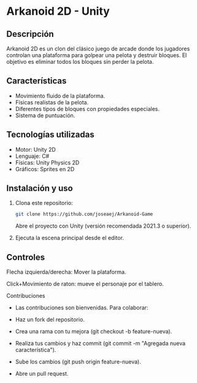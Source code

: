 # Arkanoid 2D - Unity

## Descripción

Arkanoid 2D es un clon del clásico juego de arcade donde los jugadores controlan una plataforma para golpear una pelota y destruir bloques. El objetivo es eliminar todos los bloques sin perder la pelota.

## Características

- Movimiento fluido de la plataforma.
- Físicas realistas de la pelota.
- Diferentes tipos de bloques con propiedades especiales.
- Sistema de puntuación.

## Tecnologías utilizadas

- Motor: Unity 2D
- Lenguaje: C#
- Físicas: Unity Physics 2D
- Gráficos: Sprites en 2D

## Instalación y uso

1. Clona este repositorio:

   ```bash
   git clone https://github.com/joseaej/Arkanoid-Game
   ```
   Abre el proyecto con Unity (versión recomendada 2021.3 o superior).

2. Ejecuta la escena principal desde el editor.

## Controles

Flecha izquierda/derecha: Mover la plataforma.

Click+Movimiento de raton: mueve el personaje por el tablero.


Contribuciones

- Las contribuciones son bienvenidas. Para colaborar:

- Haz un fork del repositorio.

- Crea una rama con tu mejora (git checkout -b feature-nueva).

- Realiza tus cambios y haz commit (git commit -m "Agregada nueva característica").

- Sube los cambios (git push origin feature-nueva).

- Abre un pull request.
